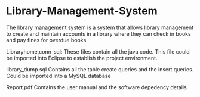 # Library-Management-System
The library management system is a system that allows library management to create and maintain accounts in a library where they can check in books and pay fines for overdue books.


Libraryhome,conn_sql:
These files contain all the java code. This file could be imported into Eclipse to establish the project environment.

library_dump.sql
Contains all the table create queries and the insert queries. Could be imported into a MySQL database

Report.pdf
Contains the user manual and the software depedency details
